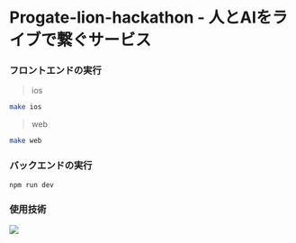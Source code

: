 # Progate-lion-hackathon - 人とAIをライブで繋ぐサービス
### フロントエンドの実行

>ios
```sh
make ios
```
>web
```sh
make web
```

### バックエンドの実行

```sh
npm run dev
```

### 使用技術
<img src="https://go-skill-icons.vercel.app/api/icons?i=reactnative,expo,typescript,jest,aws,githubactions,hono,docker,postgresql" />
